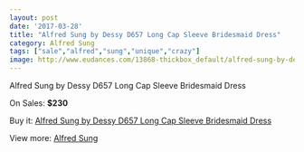 ```yaml
---
layout: post
date: '2017-03-28'
title: "Alfred Sung by Dessy D657 Long Cap Sleeve Bridesmaid Dress"
category: Alfred Sung
tags: ["sale","alfred","sung","unique","crazy"]
image: http://www.eudances.com/13868-thickbox_default/alfred-sung-by-dessy-d657-long-cap-sleeve-bridesmaid-dress.jpg
---
```

Alfred Sung by Dessy D657 Long Cap Sleeve Bridesmaid Dress

On Sales: **$230**
<a href="https://www.eudances.com/en/alfred-sung/4165-alfred-sung-by-dessy-d657-long-cap-sleeve-bridesmaid-dress.html"><amp-img layout="responsive" width="600" height="600" src="//www.eudances.com/13868-thickbox_default/alfred-sung-by-dessy-d657-long-cap-sleeve-bridesmaid-dress.jpg" alt="Alfred Sung by Dessy D657 Long Cap Sleeve Bridesmaid Dress 0" /></a>
<a href="https://www.eudances.com/en/alfred-sung/4165-alfred-sung-by-dessy-d657-long-cap-sleeve-bridesmaid-dress.html"><amp-img layout="responsive" width="600" height="600" src="//www.eudances.com/13871-thickbox_default/alfred-sung-by-dessy-d657-long-cap-sleeve-bridesmaid-dress.jpg" alt="Alfred Sung by Dessy D657 Long Cap Sleeve Bridesmaid Dress 1" /></a>
<a href="https://www.eudances.com/en/alfred-sung/4165-alfred-sung-by-dessy-d657-long-cap-sleeve-bridesmaid-dress.html"><amp-img layout="responsive" width="600" height="600" src="//www.eudances.com/13870-thickbox_default/alfred-sung-by-dessy-d657-long-cap-sleeve-bridesmaid-dress.jpg" alt="Alfred Sung by Dessy D657 Long Cap Sleeve Bridesmaid Dress 2" /></a>
<a href="https://www.eudances.com/en/alfred-sung/4165-alfred-sung-by-dessy-d657-long-cap-sleeve-bridesmaid-dress.html"><amp-img layout="responsive" width="600" height="600" src="//www.eudances.com/13869-thickbox_default/alfred-sung-by-dessy-d657-long-cap-sleeve-bridesmaid-dress.jpg" alt="Alfred Sung by Dessy D657 Long Cap Sleeve Bridesmaid Dress 3" /></a>

Buy it: [Alfred Sung by Dessy D657 Long Cap Sleeve Bridesmaid Dress](https://www.eudances.com/en/alfred-sung/4165-alfred-sung-by-dessy-d657-long-cap-sleeve-bridesmaid-dress.html "Alfred Sung by Dessy D657 Long Cap Sleeve Bridesmaid Dress")

View more: [Alfred Sung](https://www.eudances.com/en/52-alfred-sung "Alfred Sung")